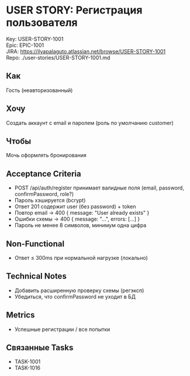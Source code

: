 # USER STORY: Регистрация пользователя
Key: USER-STORY-1001  
Epic: EPIC-1001  
JIRA: https://ilyapalaguto.atlassian.net/browse/USER-STORY-1001  
Repo: ./user-stories/USER-STORY-1001.md

## Как
Гость (неавторизованный)

## Хочу
Создать аккаунт с email и паролем (роль по умолчанию customer)

## Чтобы
Мочь оформлять бронирования

## Acceptance Criteria
- POST /api/auth/register принимает валидные поля (email, password, confirmPassword, role?)
- Пароль хэшируется (bcrypt)
- Ответ 201 содержит user (без password) + token
- Повтор email → 400 { message: "User already exists" }
- Ошибки схемы → 400 { message: "...", errors: [...] }
- Пароль не менее 8 символов, минимум одна цифра

## Non-Functional
- Ответ ≤ 300ms при нормальной нагрузке (локально)

## Technical Notes
- Добавить расширенную проверку схемы (регэксп)
- Убедиться, что confirmPassword не уходит в БД

## Metrics
- Успешные регистрации / все попытки

## Связанные Tasks
- TASK-1001
- TASK-1016
